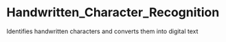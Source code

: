 # Handwritten_Character_Recognition
Identifies handwritten characters and converts them into digital text

